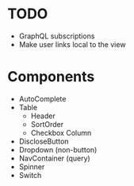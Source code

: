 # TODO

* GraphQL subscriptions
* Make user links local to the view

# Components

* AutoComplete
* Table
  * Header
  * SortOrder
  * Checkbox Column
* DiscloseButton
* Dropdown (non-button)
* NavContainer (query)
* Spinner
* Switch
